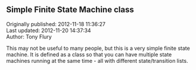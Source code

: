 ## Simple Finite State Machine class  
Originally published: 2012-11-18 11:36:27  
Last updated: 2012-11-20 14:37:34  
Author: Tony Flury  
  
This may not be useful to many people, but this is a very simple finite state machine. It is defined as a class so that you can have multiple state machines running at the same time - all with different state/transition lists.

